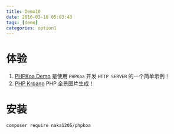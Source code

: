```yaml
---
title: Demo10
date: 2016-03-18 05:03:43
tags: [demo]
categories: option1
---
```

体验
=======
1. [PHPKoa Demo](https://github.com/naka1205/phpkoa_demo) 是使用 `PHPKoa` 开发 `HTTP SERVER` 的一个简单示例！
2. [PHP Krpano](https://github.com/naka1205/phpkrpano) PHP 全景图片生成！

安装
=======
```
composer require naka1205/phpkoa
```